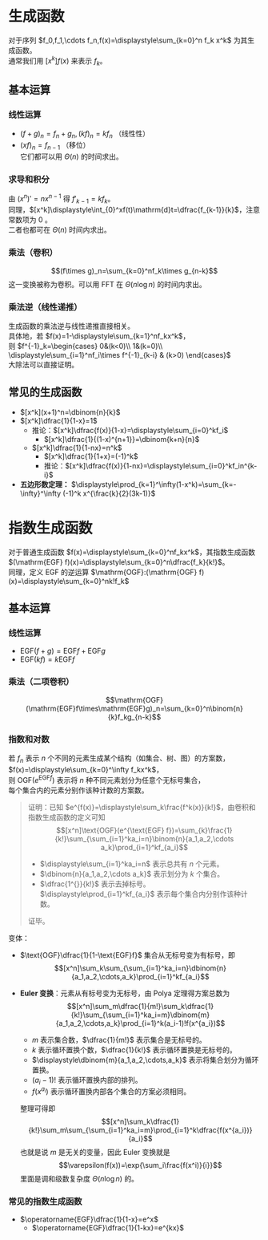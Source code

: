 # 生成函数
对于序列 $f_0,f_1,\cdots f_n,f(x)=\displaystyle\sum_{k=0}^n f_k x^k$ 为其生成函数。  
通常我们用 $[x^k]f(x)$ 来表示 $f_k$。
## 基本运算
### 线性运算
- $(f+g)_n=f_n+g_n,(kf)_n=kf_n$ （线性性）
- $(xf)_n=f_{n-1}$ （移位）  
它们都可以用 $\Theta(n)$ 的时间求出。

### 求导和积分
由 $(x^n)'=nx^{n-1}$ 得 $f'_{k-1}=kf_k$。  
同理，$[x^k]\displaystyle\int_{0}^xf(t)\mathrm{d}t=\dfrac{f_{k-1}}{k}$，注意常数项为 $0$ 。  
二者也都可在 $\Theta(n)$ 时间内求出。
### 乘法（卷积）
$$(f\times g)_n=\sum_{k=0}^nf_k\times g_{n-k}$$
这一变换被称为卷积。可以用 FFT 在 $\Theta(n\log n)$ 的时间内求出。
### 乘法逆（线性递推）
生成函数的乘法逆与线性递推直接相关。  
具体地，若 $f(x)=1-\displaystyle\sum_{k=1}^nf_kx^k$，  
则 $f^{-1}_k=\begin{cases}
    0&(k<0)\\
    1&(k=0)\\
    \displaystyle\sum_{i=1}^nf_i\times f^{-1}_{k-i} & (k>0)
\end{cases}$  
大除法可以直接证明。
## 常见的生成函数
- $[x^k](x+1)^n=\dbinom{n}{k}$
- $[x^k]\dfrac{1}{1-x}=1$
  - 推论：$[x^k]\dfrac{f(x)}{1-x}=\displaystyle\sum_{i=0}^kf_i$
    - $[x^k]\dfrac{1}{(1-x)^{n+1}}=\dbinom{k+n}{n}$
  - $[x^k]\dfrac{1}{1-nx}=n^k$
    - $[x^k]\dfrac{1}{1+x}=(-1)^k$
    - 推论：$[x^k]\dfrac{f(x)}{1-nx}=\displaystyle\sum_{i=0}^kf_in^{k-i}$
- **五边形数定理：** $\displaystyle\prod_{k=1}^\infty(1-x^k)=\sum_{k=-\infty}^\infty (-1)^k x^{\frac{k}{2}(3k-1)}$  
# 指数生成函数
对于普通生成函数 $f(x)=\displaystyle\sum_{k=0}^nf_kx^k$，其指数生成函数 $(\mathrm{EGF} f)(x)=\displaystyle\sum_{k=0}^n\dfrac{f_k}{k!}$。  
同理，定义 $\mathrm{EGF}$ 的逆运算 $\mathrm{OGF}:(\mathrm{OGF} f)(x)=\displaystyle\sum_{k=0}^nk!f_k$

## 基本运算

### 线性运算
- $\mathrm{EGF}(f+g)=\mathrm{EGF} f+\mathrm{EGF} g$
- $\mathrm{EGF}(kf)=k\mathrm{EGF} f$
### 乘法（二项卷积）

$$\mathrm{OGF}(\mathrm{EGF}f\times\mathrm{EGF}g)_n=\sum_{k=0}^n\binom{n}{k}f_kg_{n-k}$$

### 指数和对数

若 $f_n$ 表示 $n$ 个不同的元素生成某个结构（如集合、树、图）的方案数，$f(x)=\displaystyle\sum_{k=0}^\infty f_kx^k$，  
则 $\text{OGF}(e^{\text{EGF}f})$ 表示将 $n$ 种不同元素划分为任意个无标号集合，  
每个集合内的元素分别作该种计数的方案数。  
> 证明：已知 $e^{f(x)}=\displaystyle\sum_k\frac{f^k(x)}{k!}$，由卷积和指数生成函数的定义可知    
> $$[x^n]\text{OGF}(e^{\text{EGF} f})=\sum_{k}\frac{1}{k!}\sum_{\sum_{i=1}^ka_i=n}\binom{n}{a_1,a_2,\cdots a_k}\prod_{i=1}^kf_{a_i}$$
> - $\displaystyle\sum_{i=1}^ka_i=n$ 表示总共有 $n$ 个元素。
> - $\dbinom{n}{a_1,a_2,\cdots a_k}$ 表示划分为 $k$ 个集合。
> - $\dfrac{1^{}}{k!}$ 表示去掉标号。  
$\displaystyle\prod_{i=1}^kf_{a_i}$ 表示每个集合内分别作该种计数。  
>
> 证毕。

变体：

- $\text{OGF}\dfrac{1}{1-\text{EGF}f}$ 集合从无标号变为有标号，即
  $$[x^n]\sum_k\sum_{\sum_{i=1}^ka_i=n}\dbinom{n}{a_1,a_2,\cdots,a_k}\prod_{i=1}^kf_{a_i}$$
- **Euler 变换**：元素从有标号变为无标号，由 Polya 定理得方案总数为
  $$[x^n]\sum_m\dfrac{1}{m!}\sum_k\dfrac{1}{k!}\sum_{\sum_{i=1}^ka_i=m}\dbinom{m}{a_1,a_2,\cdots,a_k}\prod_{i=1}^k(a_i-1)!f(x^{a_i})$$
	- $m$ 表示集合数，$\dfrac{1}{m!}$ 表示集合是无标号的。
	- $k$ 表示循环置换个数，$\dfrac{1}{k!}$ 表示循环置换是无标号的。
	- $\displaystyle\dbinom{m}{a_1,a_2,\cdots,a_k}$ 表示将集合划分为循环置换。
	- $(a_i-1)!$ 表示循环置换内部的排列。
	- $f(x^{a_i})$ 表示循环置换内部各个集合的方案必须相同。  
  
  整理可得即
	$$[x^n]\sum_k\dfrac{1}{k!}\sum_m\sum_{\sum_{i=1}^ka_i=m}\prod_{i=1}^k\dfrac{f(x^{a_i})}{a_i}$$
	也就是说 $m$ 是无关的变量，因此 Euler 变换就是
	$$\varepsilon(f(x))=\exp{\sum_i\frac{f(x^i)}{i}}$$
   里面是调和级数复杂度 $\Theta(n\log n)$ 的。

### 常见的指数生成函数
- $\operatorname{EGF}\dfrac{1}{1-x}=e^x$
  - $\operatorname{EGF}\dfrac{1}{1-kx}=e^{kx}$
